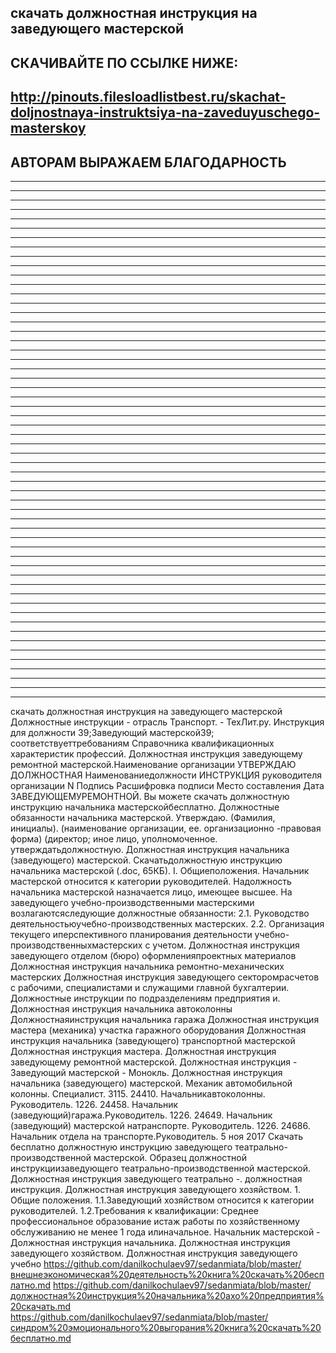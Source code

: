 скачать должностная инструкция на заведующего мастерской
--------------------------------------------------
СКАЧИВАЙТЕ ПО ССЫЛКЕ НИЖЕ:
--------------------------------------------------
http://pinouts.filesloadlistbest.ru/skachat-doljnostnaya-instruktsiya-na-zaveduyuschego-masterskoy
--------------------------------------------------
АВТОРАМ ВЫРАЖАЕМ БЛАГОДАРНОСТЬ
--------------------------------------------------
--------------------------------------------------
--------------------------------------------------
--------------------------------------------------
--------------------------------------------------
--------------------------------------------------
--------------------------------------------------
--------------------------------------------------
--------------------------------------------------
--------------------------------------------------
--------------------------------------------------
--------------------------------------------------
--------------------------------------------------
--------------------------------------------------
--------------------------------------------------
--------------------------------------------------
--------------------------------------------------
--------------------------------------------------
--------------------------------------------------
--------------------------------------------------
--------------------------------------------------
--------------------------------------------------
--------------------------------------------------
--------------------------------------------------
--------------------------------------------------
--------------------------------------------------
--------------------------------------------------
--------------------------------------------------
--------------------------------------------------
--------------------------------------------------
--------------------------------------------------
--------------------------------------------------
--------------------------------------------------
--------------------------------------------------
--------------------------------------------------
--------------------------------------------------
--------------------------------------------------
--------------------------------------------------
--------------------------------------------------
--------------------------------------------------
--------------------------------------------------
--------------------------------------------------
--------------------------------------------------
--------------------------------------------------
--------------------------------------------------
--------------------------------------------------
--------------------------------------------------
--------------------------------------------------
--------------------------------------------------
--------------------------------------------------
--------------------------------------------------
--------------------------------------------------
--------------------------------------------------
--------------------------------------------------
--------------------------------------------------
--------------------------------------------------
--------------------------------------------------
скачать должностная инструкция на заведующего мастерской Должностные инструкции - отрасль Транспорт. - ТехЛит.ру. Инструкция для должности 39;Заведующий мастерской39; соответствуеттребованиям Справочника квалификационных характеристик профессий. Должностная инструкция заведующему ремонтной мастерской.Наименование организации УТВЕРЖДАЮ ДОЛЖНОСТНАЯ Наименованиедолжности ИНСТРУКЦИЯ руководителя организации  N Подпись Расшифровка подписи Место составления Дата ЗАВЕДУЮЩЕМУРЕМОНТНОЙ. Вы можете скачать должностную инструкцию начальника мастерскойбесплатно. Должностные обязанности начальника мастерской. Утверждаю. (Фамилия, инициалы). (наименование организации, ее. организационно -правовая форма) (директор; иное лицо, уполномоченное. утверждатьдолжностную. Должностная инструкция начальника (заведующего) мастерской. Скачатьдолжностную инструкцию начальника мастерской (.doc, 65КБ). I. Общиеположения. Начальник мастерской относится к категории руководителей. Надолжность начальника мастерской назначается лицо, имеющее высшее. На заведующего учебно-производственными мастерскими возлагаютсяследующие должностные обязанности: 2.1. Руководство деятельностьюучебно-производственных мастерских. 2.2. Организация текущего иперспективного планирования деятельности учебно-производственныхмастерских с учетом. Должностная инструкция заведующего отделом (бюро) оформленияпроектных материалов  Должностная инструкция начальника ремонтно-механических мастерских  Должностная инструкция заведующего секторомрасчетов с рабочими, специалистами и служащими главной бухгалтерии. Должностные инструкции по подразделениям предприятия и. Должностная инструкция начальника автоколонны  Должностнаяинструкция начальника гаража  Должностная инструкция мастера (механика) участка гаражного оборудования  Должностная инструкция начальника (заведующего) транспортной мастерской  Должностная инструкция мастера. Должностная инструкция заведующему ремонтной мастерской. Должностная инструкция - Заведующий мастерской - Монокль. Должностная инструкция начальника (заведующего) мастерской. Механик автомобильной колонны. Специалист. 3115. 24410. Начальникавтоколонны. Руководитель. 1226. 24458. Начальник (заведующий)гаража.Руководитель. 1226. 24649. Начальник (заведующий) мастерской натранспорте. Руководитель. 1226. 24686. Начальник отдела на транспорте.Руководитель. 5 ноя 2017  Скачать бесплатно должностную инструкцию заведующего театрально-производственной мастерской. Образец должностной инструкциизаведующего театрально-производственной мастерской.
Должностная инструкция заведующего театрально  -. должностная инструкция. Должностная инструкция заведующего хозяйством. 1. Общие положения. 1.1.Заведующий хозяйством относится к категории руководителей. 1.2.Требования к квалификации: Среднее профессиональное образование истаж работы по хозяйственному обслуживанию не менее 1 года илиначальное. Начальник мастерской - Должностная инструкция начальника. Должностная инструкция заведующего хозяйством. Должностная инструкция заведующего учебно
https://github.com/danilkochulaev97/sedanmiata/blob/master/внешнеэкономическая%20деятельность%20книга%20скачать%20бесплатно.md
https://github.com/danilkochulaev97/sedanmiata/blob/master/должностная%20инструкция%20начальника%20ахо%20предприятия%20скачать.md
https://github.com/danilkochulaev97/sedanmiata/blob/master/синдром%20эмоционального%20выгорания%20книга%20скачать%20бесплатно.md